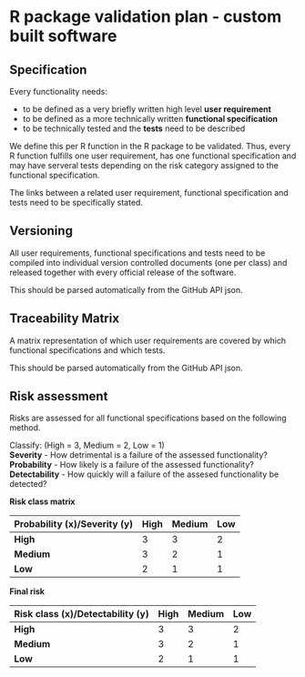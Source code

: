 # R package validation plan - custom built software

## Specification

Every functionality needs:
 - to be defined as a very briefly written high level **user requirement**
 - to be defined as a more technically written **functional specification**
 - to be technically tested and the **tests** need to be described

We define this per R function in the R package to be validated. Thus, every R function fulfills one user requirement,
has one functional specification and may have serveral tests depending on the risk category assigned to
the functional specification.

The links between a related user requirement, functional specification and tests need to be specifically stated.

## Versioning

All user requirements, functional specifications and tests need to be compiled into individual version controlled documents (one per class) and released together with every official release of the software.

This should be parsed automatically from the GitHub API json.

## Traceability Matrix

A matrix representation of which user requirements are covered by which functional specifications and which tests.

This should be parsed automatically from the GitHub API json.

## Risk assessment

Risks are assessed for all functional specifications based on the following method.

Classify: (High = 3, Medium = 2, Low = 1)  
**Severity** - How detrimental is a failure of the assessed functionality?  
**Probability** - How likely is a failure of the assessed functionality?  
**Detectability** - How quickly will a failure of the assesed functionality be detected? 

**Risk class matrix**

|Probability (x)/Severity (y) | High | Medium | Low |
|-----------------------------|------|--------|-----|
| **High**                    |   3  |   3    |  2  |
| **Medium**                  |   3  |   2    |  1  |
| **Low**                     |   2  |   1    |  1  |

**Final risk**

|Risk class (x)/Detectability (y) | High | Medium | Low |
|---------------------------------|------|--------|-----|
| **High**                        |   3  |   3    |  2  |
| **Medium**                      |   3  |   2    |  1  |
| **Low**                         |   2  |   1    |  1  |

